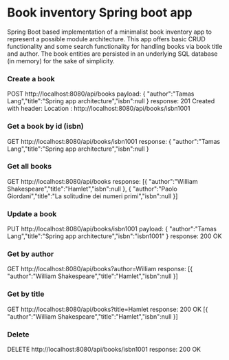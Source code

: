 # Book inventory Spring boot app #

Spring Boot based implementation of a minimalist book inventory app to represent a possible module architecture.
This app offers basic CRUD functionality and some search functionality for handling books via book title and author.
The book entities are persisted in an underlying SQL database (in memory) for the sake of simplicity.

### Create a book
POST http://localhost:8080/api/books
payload:
{ "author":"Tamas Lang","title":"Spring app architecture","isbn":null }
response:
201 Created with header: Location : http://localhost:8080/api/books/isbn1001

### Get a book by id (isbn)
GET http://localhost:8080/api/books/isbn1001
response:
{ "author":"Tamas Lang","title":"Spring app architecture","isbn":null }

### Get all books
GET http://localhost:8080/api/books
response:
[{ "author":"William Shakespeare","title":"Hamlet","isbn":null },
 { "author":"Paolo Giordani","title":"La solitudine dei numeri primi","isbn":null }]

### Update a book
PUT http://localhost:8080/api/books/isbn1001
payload:
{ "author":"Tamas Lang","title":"Spring app architecture","isbn":"isbn1001" }
response:
200 OK

### Get by author
GET http://localhost:8080/api/books?author=William
response:
[{ "author":"William Shakespeare","title":"Hamlet","isbn":null }]

### Get by title
GET http://localhost:8080/api/books?title=Hamlet
response:
200 OK
[{ "author":"William Shakespeare","title":"Hamlet","isbn":null }]

### Delete
DELETE http://localhost:8080/api/books/isbn1001
response:
200 OK
